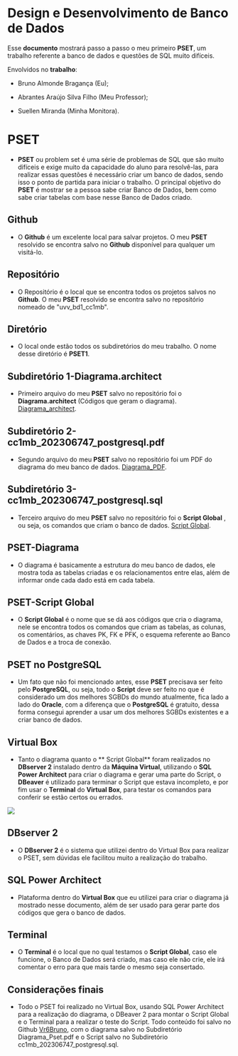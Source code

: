 # Design e Desenvolvimento de Banco de Dados
						

Esse **documento** mostrará passo a passo o meu primeiro **PSET**, um trabalho referente a banco de dados e questões de SQL muito difíceis.

Envolvidos no **trabalho**: 

- Bruno Almonde Bragança (Eu);

- Abrantes Araújo Silva Filho (Meu Professor);

- Suellen Miranda (Minha Monitora).
 

# PSET

- **PSET** ou problem set é uma série de problemas de SQL que são muito difíceis e exige muito da capacidade do aluno para resolvê-las, para realizar essas questões é necessário criar um banco de dados, sendo isso o ponto de partida para iniciar o trabalho. O principal objetivo do **PSET** é mostrar se a pessoa sabe criar Banco de Dados, bem como sabe criar tabelas com base nesse Banco de Dados criado.

## Github 

- O **Github** é um excelente local para salvar projetos. O meu **PSET** resolvido se encontra salvo no **Github** disponível para qualquer um visitá-lo.

## Repositório

- O Repositório é o local que se encontra todos os projetos salvos no **Github**.  O meu **PSET** resolvido se encontra salvo no repositório nomeado de "uvv_bd1_cc1mb".

## Diretório

- O local onde estão todos os subdiretórios do meu trabalho. O nome desse diretório é **PSET1**.

## Subdiretório 1-Diagrama.architect

- Primeiro arquivo do meu **PSET** salvo no repositório foi o **Diagrama.architect** (Códigos que geram o diagrama). [Diagrama_architect](https://github.com/Vr6Bruno/uvv_bd1_cc1mb/blob/main/PSET1/cc1mb_202306747.postgresql.architect).

## Subdiretório 2-cc1mb_202306747_postgresql.pdf

- Segundo arquivo do meu **PSET** salvo no repositório foi um PDF do diagrama do meu banco de dados. [Diagrama_PDF](https://github.com/Vr6Bruno/uvv_bd1_cc1mb/blob/main/PSET1/cc1mb_202306747_postgresql.pdf).

## Subdiretório 3-cc1mb_202306747_postgresql.sql

- Terceiro arquivo do meu **PSET** salvo no repositório foi o **Script Global** , ou seja, os comandos que criam o banco de dados. [Script Global](https://github.com/Vr6Bruno/uvv_bd1_cc1mb/blob/main/PSET1/cc1mb_202306747_postgresql.sql).

## PSET-Diagrama

- O diagrama é basicamente a estrutura do meu banco de dados, ele mostra toda as tabelas criadas e os relacionamentos entre elas,  além de informar onde cada dado está em cada tabela.

##  PSET-Script Global

- O **Script Global** é o nome que se dá aos códigos que cria o diagrama, nele se encontra todos os comandos que criam as tabelas, as colunas, os comentários, as chaves PK, FK e PFK, o esquema referente ao Banco de Dados e a troca de conexão.

## PSET no PostgreSQL

- Um fato que não foi mencionado antes, esse **PSET** precisava ser feito pelo **PostgreSQL**, ou seja, todo o **Script** deve ser feito no que é considerado um dos melhores SGBDs do mundo atualmente, fica lado a lado do **Oracle**, com a diferença que o **PostgreSQL** é gratuito, dessa forma consegui aprender a usar um dos melhores SGBDs existentes e a criar banco de dados.

## Virtual Box

- Tanto o diagrama quanto o ** Script Global** foram realizados no **DBserver 2** instalado dentro da **Máquina Virtual**, utilizando o **SQL Power Architect** para criar o diagrama e gerar uma parte do Script, o **DBeaver** é utilizado para terminar o Script que estava incompleto, e por fim usar o **Terminal** do **Virtual Box**, para testar os comandos para conferir se estão certos ou errados.

![](https://www.meuwindows.com/wp-content/uploads/2015/08/virtualbox-download.jpg)

## DBserver 2

- O **DBserver 2** é o sistema que utilizei dentro do Virtual Box para realizar o PSET, sem dúvidas ele facilitou muito a realização do trabalho.

## SQL Power Architect

- Plataforma dentro do **Virtual Box** que eu utilizei para criar o diagrama já mostrado nesse documento, além de ser usado para gerar parte dos códigos que gera o banco de dados.


## Terminal

- O **Terminal** é o local que no qual testamos o **Script Global**, caso ele funcione, o Banco de Dados será criado, mas caso ele não crie, ele irá comentar o erro para que mais tarde o mesmo seja consertado.

## Considerações finais

- Todo o PSET foi realizado no Virtual Box, usando SQL Power Architect para a realização do diagrama, o DBeaver 2 para montar o Script Global e o Terminal para a realizar o teste do Script. Todo conteúdo foi salvo no Github [Vr6Bruno](https://github.com/Vr6Bruno), com o diagrama salvo no Subdiretório Diagrama_Pset.pdf e o Script salvo no Subdiretório cc1mb_202306747_postgresql.sql.





